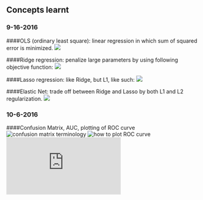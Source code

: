 ## Concepts learnt
### 9-16-2016
####OLS (ordinary least square): linear regression in which sum of squared error is minimized. 
![](https://raw.githubusercontent.com/MollyZhang/Learning_stuff/master/ML_learning/images/Screen%20Shot%202016-09-16%20at%201.07.48%20PM.png)

####Ridge regression: penalize large parameters by using following objective function:
![](https://raw.githubusercontent.com/MollyZhang/Learning_stuff/master/ML_learning/images/Screen%20Shot%202016-09-16%20at%201.07.56%20PM.png)

####Lasso regression: like Ridge, but L1, like such:
![](https://raw.githubusercontent.com/MollyZhang/Learning_stuff/master/ML_learning/images/Screen%20Shot%202016-09-16%20at%201.08.35%20PM.png)

####Elastic Net: trade off between Ridge and Lasso by both L1 and L2 regularization.
![](https://raw.githubusercontent.com/MollyZhang/Learning_stuff/master/ML_learning/images/Screen%20Shot%202016-09-16%20at%201.09.20%20PM.png)

### 10-6-2016
####Confusion Matrix, AUC, plotting of ROC curve
![confusion matrix terminology](http://www.dataschool.io/simple-guide-to-confusion-matrix-terminology/)
![how to plot ROC curve](http://www.dataschool.io/roc-curves-and-auc-explained/)
![sklearn example of ROC curve](http://scikit-learn.org/stable/auto_examples/model_selection/plot_roc.html#sphx-glr-auto-examples-model-selection-plot-roc-py)
